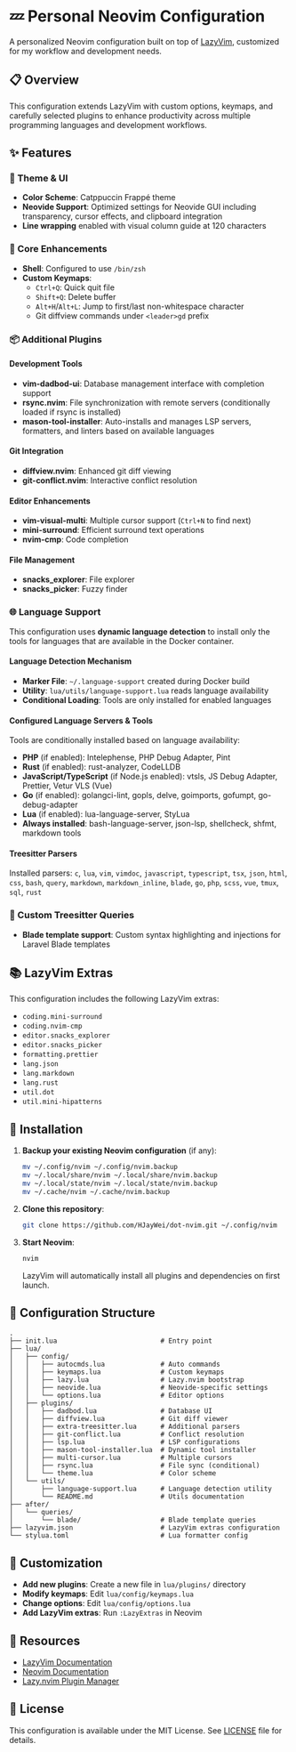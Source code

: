 # 💤 Personal Neovim Configuration

A personalized Neovim configuration built on top of [LazyVim](https://github.com/LazyVim/LazyVim), customized for my workflow and development needs.

## 📋 Overview

This configuration extends LazyVim with custom options, keymaps, and carefully selected plugins to enhance productivity across multiple programming languages and development workflows.

## ✨ Features

### 🎨 Theme & UI

- **Color Scheme**: Catppuccin Frappé theme
- **Neovide Support**: Optimized settings for Neovide GUI including transparency, cursor effects, and clipboard integration
- **Line wrapping** enabled with visual column guide at 120 characters

### 🔧 Core Enhancements

- **Shell**: Configured to use `/bin/zsh`
- **Custom Keymaps**:
  - `Ctrl+Q`: Quick quit file
  - `Shift+Q`: Delete buffer
  - `Alt+H`/`Alt+L`: Jump to first/last non-whitespace character
  - Git diffview commands under `<leader>gd` prefix

### 📦 Additional Plugins

#### Development Tools

- **vim-dadbod-ui**: Database management interface with completion support
- **rsync.nvim**: File synchronization with remote servers (conditionally loaded if rsync is installed)
- **mason-tool-installer**: Auto-installs and manages LSP servers, formatters, and linters based on available languages

#### Git Integration

- **diffview.nvim**: Enhanced git diff viewing
- **git-conflict.nvim**: Interactive conflict resolution

#### Editor Enhancements

- **vim-visual-multi**: Multiple cursor support (`Ctrl+N` to find next)
- **mini-surround**: Efficient surround text operations
- **nvim-cmp**: Code completion

#### File Management

- **snacks_explorer**: File explorer
- **snacks_picker**: Fuzzy finder

### 🌐 Language Support

This configuration uses **dynamic language detection** to install only the tools for languages that are available in the Docker container.

#### Language Detection Mechanism

- **Marker File**: `~/.language-support` created during Docker build
- **Utility**: `lua/utils/language-support.lua` reads language availability
- **Conditional Loading**: Tools are only installed for enabled languages

#### Configured Language Servers & Tools

Tools are conditionally installed based on language availability:

- **PHP** (if enabled): Intelephense, PHP Debug Adapter, Pint
- **Rust** (if enabled): rust-analyzer, CodeLLDB
- **JavaScript/TypeScript** (if Node.js enabled): vtsls, JS Debug Adapter, Prettier, Vetur VLS (Vue)
- **Go** (if enabled): golangci-lint, gopls, delve, goimports, gofumpt, go-debug-adapter
- **Lua** (if enabled): lua-language-server, StyLua
- **Always installed**: bash-language-server, json-lsp, shellcheck, shfmt, markdown tools

#### Treesitter Parsers

Installed parsers: `c`, `lua`, `vim`, `vimdoc`, `javascript`, `typescript`, `tsx`, `json`, `html`, `css`, `bash`, `query`, `markdown`, `markdown_inline`, `blade`, `go`, `php`, `scss`, `vue`, `tmux`, `sql`, `rust`

### 🎯 Custom Treesitter Queries

- **Blade template support**: Custom syntax highlighting and injections for Laravel Blade templates

## 📚 LazyVim Extras

This configuration includes the following LazyVim extras:

- `coding.mini-surround`
- `coding.nvim-cmp`
- `editor.snacks_explorer`
- `editor.snacks_picker`
- `formatting.prettier`
- `lang.json`
- `lang.markdown`
- `lang.rust`
- `util.dot`
- `util.mini-hipatterns`

## 🚀 Installation

1. **Backup your existing Neovim configuration** (if any):

   ```bash
   mv ~/.config/nvim ~/.config/nvim.backup
   mv ~/.local/share/nvim ~/.local/share/nvim.backup
   mv ~/.local/state/nvim ~/.local/state/nvim.backup
   mv ~/.cache/nvim ~/.cache/nvim.backup
   ```

2. **Clone this repository**:

   ```bash
   git clone https://github.com/HJayWei/dot-nvim.git ~/.config/nvim
   ```

3. **Start Neovim**:

   ```bash
   nvim
   ```

   LazyVim will automatically install all plugins and dependencies on first launch.

## 📝 Configuration Structure

```
.
├── init.lua                          # Entry point
├── lua/
│   ├── config/
│   │   ├── autocmds.lua              # Auto commands
│   │   ├── keymaps.lua               # Custom keymaps
│   │   ├── lazy.lua                  # Lazy.nvim bootstrap
│   │   ├── neovide.lua               # Neovide-specific settings
│   │   └── options.lua               # Editor options
│   ├── plugins/
│   │   ├── dadbod.lua                # Database UI
│   │   ├── diffview.lua              # Git diff viewer
│   │   ├── extra-treesitter.lua      # Additional parsers
│   │   ├── git-conflict.lua          # Conflict resolution
│   │   ├── lsp.lua                   # LSP configurations
│   │   ├── mason-tool-installer.lua  # Dynamic tool installer
│   │   ├── multi-cursor.lua          # Multiple cursors
│   │   ├── rsync.lua                 # File sync (conditional)
│   │   └── theme.lua                 # Color scheme
│   └── utils/
│       ├── language-support.lua      # Language detection utility
│       └── README.md                 # Utils documentation
├── after/
│   └── queries/
│       └── blade/                    # Blade template queries
├── lazyvim.json                      # LazyVim extras configuration
└── stylua.toml                       # Lua formatter config
```

## 🔨 Customization

- **Add new plugins**: Create a new file in `lua/plugins/` directory
- **Modify keymaps**: Edit `lua/config/keymaps.lua`
- **Change options**: Edit `lua/config/options.lua`
- **Add LazyVim extras**: Run `:LazyExtras` in Neovim

## 📖 Resources

- [LazyVim Documentation](https://lazyvim.github.io/)
- [Neovim Documentation](https://neovim.io/doc/)
- [Lazy.nvim Plugin Manager](https://github.com/folke/lazy.nvim)

## 📄 License

This configuration is available under the MIT License. See [LICENSE](LICENSE) file for details.
